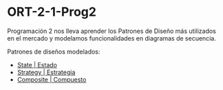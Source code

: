 # ORT-2-1-Prog2

Programación 2 nos lleva aprender los Patrones de Diseño más utilizados en el mercado y modelamos funcionalidades en diagramas de secuencia.

Patrones de diseños modelados:
* [State | Estado](/2-1-Prog2-Clase-01)
* [Strategy | Estrategia](/2-1-Prog2-Clase-02)
* [Composite | Compuesto](/2-1-Prog2-Clase-03)
